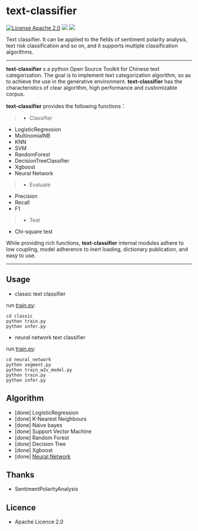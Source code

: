 # text-classifier
[![License Apache 2.0](https://img.shields.io/badge/license-Apache%202.0-blue.svg)](https://github.com/deepmipt/DeepPavlov/blob/master/LICENSE) ![](https://img.shields.io/badge/Language-Python-blue.svg) ![](https://img.shields.io/badge/Python-3.X-red.svg)


Text classifier. It can be applied to the fields of sentiment polarity analysis, text risk classification and so on, and it supports multiple classification algorithms.

-----


**text-classifier** s a python Open Source Toolkit for Chinese text categorization. The goal is to implement text categorization algorithm, so as to achieve the use in the generative environment. **text-classifier** has the characteristics of clear algorithm, high performance and customizable corpus.

**text-classifier** provides the following functions：
> * Classifier
  * LogisticRegression
  * MultinomialNB
  * KNN
  * SVM
  * RandomForest
  * DecisionTreeClassifier
  * Xgboost
  * Neural Network
> * Evaluate
  * Precision
  * Recall
  * F1
> * Test
  * Chi-square test

While providing rich functions, **text-classifier** internal modules adhere to low coupling, model adherence to inert loading, dictionary publication, and easy to use.

------

## Usage
* classic text classifier

run [train.py](https://github.com/shibing624/text-classifier/blob/master/text-classifier/classic/train.py): 
```
cd classic
python train.py
python infer.py
```


* neural network text classifier

run [train.py](https://github.com/shibing624/text-classifier/blob/master/text-classifier/neural_network/train.py): 
```
cd neural_network
python segment.py
python train_w2v_model.py
python train.py
python infer.py
```
    

## Algorithm
  - [done] LogisticRegression
  - [done] K-Nearest Neighbours
  - [done] Naive bayes
  - [done] Support Vector Machine
  - [done] Random Forest
  - [done] Decision Tree
  - [done] Xgboost
  - [done] [Neural Network](https://github.com/shibing624/text-classifier/tree/master/text-classifier/neural_network)


## Thanks
  - SentimentPolarityAnalysis

## Licence
  - Apache Licence 2.0